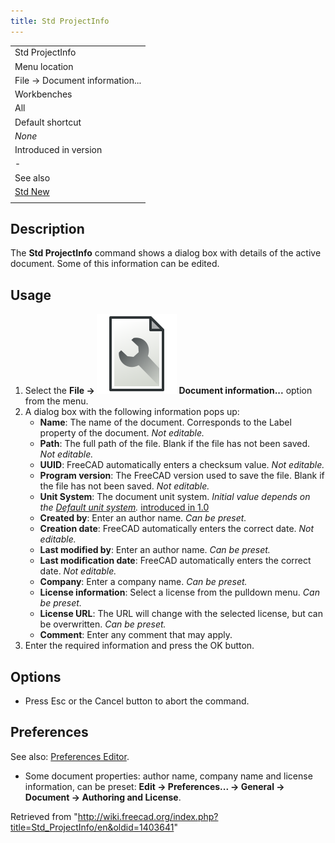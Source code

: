 ```yaml
---
title: Std ProjectInfo
---
```


|                                |
| ------------------------------ |
| Std ProjectInfo                |
| Menu location                  |
| File → Document information... |
| Workbenches                    |
| All                            |
| Default shortcut               |
| _None_                         |
| Introduced in version          |
| -                              |
| See also                       |
| [Std New](/Std_New "Std New")  |
|                                |

## Description

The **Std ProjectInfo** command shows a dialog box with details of the active document. Some of this information can be edited.

## Usage

1. Select the **File → ![](/src/assets/images/Std_ProjectInfo.svg) Document information...** option from the menu.
2. A dialog box with the following information pops up:
   - **Name**: The name of the document. Corresponds to the Label property of the document. _Not editable._
   - **Path**: The full path of the file. Blank if the file has not been saved. _Not editable._
   - **UUID**: FreeCAD automatically enters a checksum value. _Not editable._
   - **Program version**: The FreeCAD version used to save the file. Blank if the file has not been saved. _Not editable._
   - **Unit System**: The document unit system. _Initial value depends on the [Default unit system](/Preferences_Editor#General_2 "Preferences Editor")._ [introduced in 1.0](/Release_notes_1.0 "Release notes 1.0")
   - **Created by**: Enter an author name. _Can be preset._
   - **Creation date**: FreeCAD automatically enters the correct date. _Not editable._
   - **Last modified by**: Enter an author name. _Can be preset._
   - **Last modification date**: FreeCAD automatically enters the correct date. _Not editable._
   - **Company**: Enter a company name. _Can be preset._
   - **License information**: Select a license from the pulldown menu. _Can be preset._
   - **License URL**: The URL will change with the selected license, but can be overwritten. _Can be preset._
   - **Comment**: Enter any comment that may apply.
3. Enter the required information and press the OK button.

## Options

- Press Esc or the Cancel button to abort the command.

## Preferences

See also: [Preferences Editor](/Preferences_Editor "Preferences Editor").

- Some document properties: author name, company name and license information, can be preset: **Edit → Preferences... → General → Document → Authoring and License**.

Retrieved from "<http://wiki.freecad.org/index.php?title=Std_ProjectInfo/en&oldid=1403641>"
